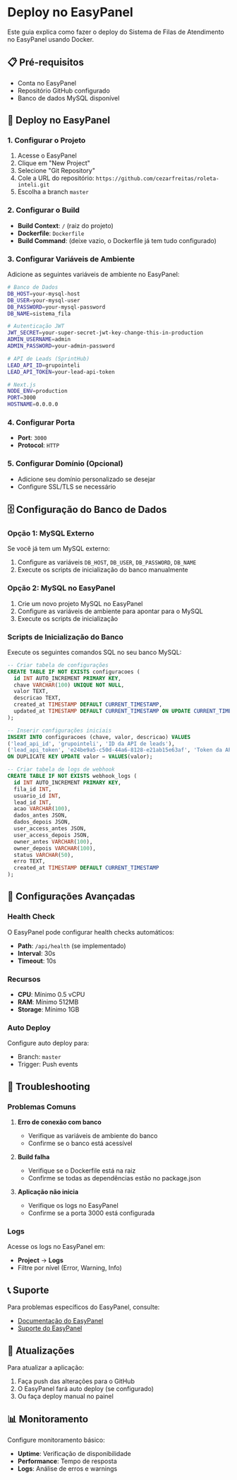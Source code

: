 # Deploy no EasyPanel

Este guia explica como fazer o deploy do Sistema de Filas de Atendimento no EasyPanel usando Docker.

## 📋 Pré-requisitos

- Conta no EasyPanel
- Repositório GitHub configurado
- Banco de dados MySQL disponível

## 🚀 Deploy no EasyPanel

### 1. Configurar o Projeto

1. Acesse o EasyPanel
2. Clique em "New Project"
3. Selecione "Git Repository"
4. Cole a URL do repositório: `https://github.com/cezarfreitas/roleta-inteli.git`
5. Escolha a branch `master`

### 2. Configurar o Build

- **Build Context**: `/` (raiz do projeto)
- **Dockerfile**: `Dockerfile`
- **Build Command**: (deixe vazio, o Dockerfile já tem tudo configurado)

### 3. Configurar Variáveis de Ambiente

Adicione as seguintes variáveis de ambiente no EasyPanel:

```bash
# Banco de Dados
DB_HOST=your-mysql-host
DB_USER=your-mysql-user
DB_PASSWORD=your-mysql-password
DB_NAME=sistema_fila

# Autenticação JWT
JWT_SECRET=your-super-secret-jwt-key-change-this-in-production
ADMIN_USERNAME=admin
ADMIN_PASSWORD=your-admin-password

# API de Leads (SprintHub)
LEAD_API_ID=grupointeli
LEAD_API_TOKEN=your-lead-api-token

# Next.js
NODE_ENV=production
PORT=3000
HOSTNAME=0.0.0.0
```

### 4. Configurar Porta

- **Port**: `3000`
- **Protocol**: `HTTP`

### 5. Configurar Domínio (Opcional)

- Adicione seu domínio personalizado se desejar
- Configure SSL/TLS se necessário

## 🗄️ Configuração do Banco de Dados

### Opção 1: MySQL Externo

Se você já tem um MySQL externo:

1. Configure as variáveis `DB_HOST`, `DB_USER`, `DB_PASSWORD`, `DB_NAME`
2. Execute os scripts de inicialização do banco manualmente

### Opção 2: MySQL no EasyPanel

1. Crie um novo projeto MySQL no EasyPanel
2. Configure as variáveis de ambiente para apontar para o MySQL
3. Execute os scripts de inicialização

### Scripts de Inicialização do Banco

Execute os seguintes comandos SQL no seu banco MySQL:

```sql
-- Criar tabela de configurações
CREATE TABLE IF NOT EXISTS configuracoes (
  id INT AUTO_INCREMENT PRIMARY KEY,
  chave VARCHAR(100) UNIQUE NOT NULL,
  valor TEXT,
  descricao TEXT,
  created_at TIMESTAMP DEFAULT CURRENT_TIMESTAMP,
  updated_at TIMESTAMP DEFAULT CURRENT_TIMESTAMP ON UPDATE CURRENT_TIMESTAMP
);

-- Inserir configurações iniciais
INSERT INTO configuracoes (chave, valor, descricao) VALUES
('lead_api_id', 'grupointeli', 'ID da API de leads'),
('lead_api_token', 'e24be9a5-c50d-44a6-8128-e21ab15e63af', 'Token da API de leads')
ON DUPLICATE KEY UPDATE valor = VALUES(valor);

-- Criar tabela de logs de webhook
CREATE TABLE IF NOT EXISTS webhook_logs (
  id INT AUTO_INCREMENT PRIMARY KEY,
  fila_id INT,
  usuario_id INT,
  lead_id INT,
  acao VARCHAR(100),
  dados_antes JSON,
  dados_depois JSON,
  user_access_antes JSON,
  user_access_depois JSON,
  owner_antes VARCHAR(100),
  owner_depois VARCHAR(100),
  status VARCHAR(50),
  erro TEXT,
  created_at TIMESTAMP DEFAULT CURRENT_TIMESTAMP
);
```

## 🔧 Configurações Avançadas

### Health Check

O EasyPanel pode configurar health checks automáticos:
- **Path**: `/api/health` (se implementado)
- **Interval**: 30s
- **Timeout**: 10s

### Recursos

- **CPU**: Mínimo 0.5 vCPU
- **RAM**: Mínimo 512MB
- **Storage**: Mínimo 1GB

### Auto Deploy

Configure auto deploy para:
- Branch: `master`
- Trigger: Push events

## 🐛 Troubleshooting

### Problemas Comuns

1. **Erro de conexão com banco**
   - Verifique as variáveis de ambiente do banco
   - Confirme se o banco está acessível

2. **Build falha**
   - Verifique se o Dockerfile está na raiz
   - Confirme se todas as dependências estão no package.json

3. **Aplicação não inicia**
   - Verifique os logs no EasyPanel
   - Confirme se a porta 3000 está configurada

### Logs

Acesse os logs no EasyPanel em:
- **Project** → **Logs**
- Filtre por nível (Error, Warning, Info)

## 📞 Suporte

Para problemas específicos do EasyPanel, consulte:
- [Documentação do EasyPanel](https://easypanel.io/docs)
- [Suporte do EasyPanel](https://easypanel.io/support)

## 🔄 Atualizações

Para atualizar a aplicação:

1. Faça push das alterações para o GitHub
2. O EasyPanel fará auto deploy (se configurado)
3. Ou faça deploy manual no painel

## 📊 Monitoramento

Configure monitoramento básico:
- **Uptime**: Verificação de disponibilidade
- **Performance**: Tempo de resposta
- **Logs**: Análise de erros e warnings
